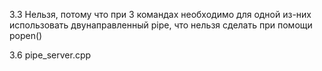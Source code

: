 3.3
	Нельзя, потому что при 3 командах необходимо для одной из-них использовать двунаправленный pipe, что нельзя сделать при помощи popen()

3.6
	pipe_server.cpp
